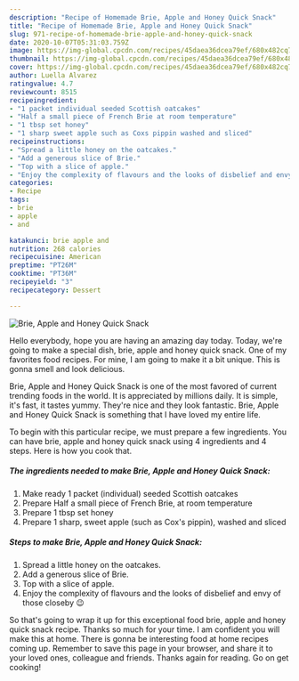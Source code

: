```yaml
---
description: "Recipe of Homemade Brie, Apple and Honey Quick Snack"
title: "Recipe of Homemade Brie, Apple and Honey Quick Snack"
slug: 971-recipe-of-homemade-brie-apple-and-honey-quick-snack
date: 2020-10-07T05:31:03.759Z
image: https://img-global.cpcdn.com/recipes/45daea36dcea79ef/680x482cq70/brie-apple-and-honey-quick-snack-recipe-main-photo.jpg
thumbnail: https://img-global.cpcdn.com/recipes/45daea36dcea79ef/680x482cq70/brie-apple-and-honey-quick-snack-recipe-main-photo.jpg
cover: https://img-global.cpcdn.com/recipes/45daea36dcea79ef/680x482cq70/brie-apple-and-honey-quick-snack-recipe-main-photo.jpg
author: Luella Alvarez
ratingvalue: 4.7
reviewcount: 8515
recipeingredient:
- "1 packet individual seeded Scottish oatcakes"
- "Half a small piece of French Brie at room temperature"
- "1 tbsp set honey"
- "1 sharp sweet apple such as Coxs pippin washed and sliced"
recipeinstructions:
- "Spread a little honey on the oatcakes."
- "Add a generous slice of Brie."
- "Top with a slice of apple."
- "Enjoy the complexity of flavours and the looks of disbelief and envy of those closeby 😉"
categories:
- Recipe
tags:
- brie
- apple
- and

katakunci: brie apple and 
nutrition: 268 calories
recipecuisine: American
preptime: "PT26M"
cooktime: "PT36M"
recipeyield: "3"
recipecategory: Dessert

---
```



![Brie, Apple and Honey Quick Snack](https://img-global.cpcdn.com/recipes/45daea36dcea79ef/680x482cq70/brie-apple-and-honey-quick-snack-recipe-main-photo.jpg)

Hello everybody, hope you are having an amazing day today. Today, we're going to make a special dish, brie, apple and honey quick snack. One of my favorites food recipes. For mine, I am going to make it a bit unique. This is gonna smell and look delicious.



Brie, Apple and Honey Quick Snack is one of the most favored of current trending foods in the world. It is appreciated by millions daily. It is simple, it's fast, it tastes yummy. They're nice and they look fantastic. Brie, Apple and Honey Quick Snack is something that I have loved my entire life.


To begin with this particular recipe, we must prepare a few ingredients. You can have brie, apple and honey quick snack using 4 ingredients and 4 steps. Here is how you cook that.

<!--inarticleads1-->

##### The ingredients needed to make Brie, Apple and Honey Quick Snack:

1. Make ready 1 packet (individual) seeded Scottish oatcakes
1. Prepare Half a small piece of French Brie, at room temperature
1. Prepare 1 tbsp set honey
1. Prepare 1 sharp, sweet apple (such as Cox&#39;s pippin), washed and sliced




<!--inarticleads2-->

##### Steps to make Brie, Apple and Honey Quick Snack:

1. Spread a little honey on the oatcakes.
1. Add a generous slice of Brie.
1. Top with a slice of apple.
1. Enjoy the complexity of flavours and the looks of disbelief and envy of those closeby 😉




So that's going to wrap it up for this exceptional food brie, apple and honey quick snack recipe. Thanks so much for your time. I am confident you will make this at home. There is gonna be interesting food at home recipes coming up. Remember to save this page in your browser, and share it to your loved ones, colleague and friends. Thanks again for reading. Go on get cooking!
